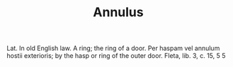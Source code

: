---
title: Annulus
letter: A
permalink: "/definitions/annulus.html"
body: Lat. In old English law. A ring; the ring of a door. Per haspam vel annulum
  hostii exterioris; by the hasp or ring of the outer door. Fleta, lib. 3, c. 15,
  5 5
published_at: '2018-07-07'
layout: post
---